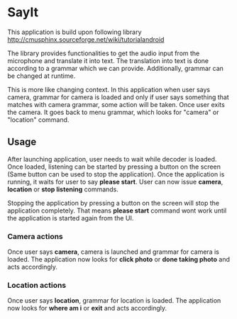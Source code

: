 # SayIt
This application is build upon following library 
http://cmusphinx.sourceforge.net/wiki/tutorialandroid

The library provides functionalities to get the audio input from the microphone and translate it into text. The translation into text is done according to a grammar which we can provide. Additionally, grammar can be changed at runtime. 

This is more like changing context. In this application when user says camera, grammar for camera is loaded and only if user says something that matches with camera grammar, some action will be taken. Once user exits the camera. It goes back to menu grammar, which looks for "camera" or "location" command.



## Usage
After launching application, user needs to wait while decoder is loaded. Once loaded, listening can be started by pressing a button on the screen (Same button can be used to stop the application). Once the application is running, it waits for user to say **please start**. User can now issue **camera**, **location** or **stop listening** commands.

Stopping the application by pressing a button on the screen will stop the application completely. That means **please start** command wont work until the application is started again from the UI.

### Camera actions
Once user says **camera**, camera is launched and grammar for camera is loaded. The application now looks for **click photo** or **done taking photo** and acts accordingly. 

### Location actions
Once user says **location**,  grammar for location is loaded. The application now looks for **where am i** or **exit** and acts accordingly. 


